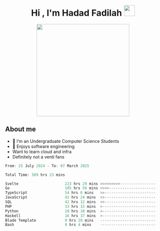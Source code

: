 <h1 align="center">Hi , I'm Hadad Fadilah <img src="https://media.giphy.com/media/hvRJCLFzcasrR4ia7z/giphy.gif" width="35"></h1>

<p align="center">
<img src="https://media.tenor.com/78dNivDemDAAAAAi/speech-bubble-venti.gif" width="300"/>    
</p>


##  About me
- 🔭 I’m an Undergraduate Computer Science Students
- 🌱 Enjoys software engineering
- Want to learn cloud and infra 
- Definitely not a venti fans

<!--START_SECTION:waka-->

```go
From: 25 July 2024 - To: 07 March 2025

Total Time: 589 hrs 23 mins

Svelte                     223 hrs 29 mins >>>>>>>>>----------------   37.67 %
Go                         105 hrs 56 mins >>>>---------------------   17.86 %
TypeScript                 54 hrs 6 mins   >>-----------------------   09.12 %
JavaScript                 42 hrs 24 mins  >>-----------------------   07.15 %
SQL                        42 hrs 12 mins  >>-----------------------   07.11 %
PHP                        33 hrs 15 mins  >------------------------   05.60 %
Python                     20 hrs 10 mins  >------------------------   03.40 %
Haskell                    16 hrs 37 mins  >------------------------   02.80 %
Blade Template             9 hrs 20 mins   -------------------------   01.58 %
Bash                       9 hrs 4 mins    -------------------------   01.53 %
```

<!--END_SECTION:waka-->




<!--
**Fadil-Tao/Fadil-Tao** is a ✨ _special_ ✨ repository because its `README.md` (this file) appears on your GitHub profile.


